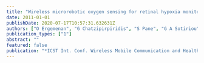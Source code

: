 ```yaml
---
title: "Wireless microrobotic oxygen sensing for retinal hypoxia monitoring"
date: 2011-01-01
publishDate: 2020-07-17T10:57:31.632631Z
authors: ["O Ergemenan", "G Chatzipirpiridis", "S Pane", "G A Sotiriou", "C Bergeles", "B J Nelson"]
publication_types: ["1"]
abstract: ""
featured: false
publication: "*ICST Int. Conf. Wireless Mobile Communication and Healthcare*"
---
```



